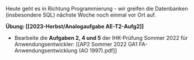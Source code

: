 Heute geht es in Richtung Programmierung - wir greifen die Datenbanken (insbesondere SQL) nächste Woche noch einmal vor Ort auf.

**Übung: [[2023-Herbst/Analogaufgabe AE-T2-Aufg2]]**

* Bearbeite die **Aufgaben 2, 4 und 5** der IHK-Prüfung Sommer 2022 für Anwendungsentwickler:
	[[AP2 Sommer 2022 GA1 FA-Anwendungsentwicklung (AO 1997).pdf]]